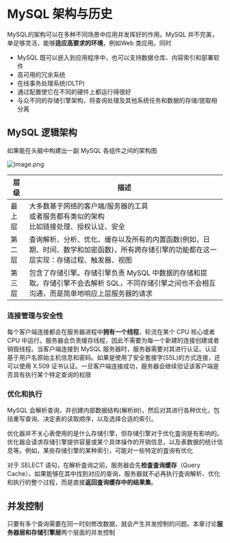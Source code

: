 # MySQL 架构与历史

MySQL的架构可以在多种不同场景中应用并发挥好的作用。MySQL 并不完美，单足够灵活，能够**适应高要求的环境**，例如Web 类应用。同时

- MySQL 既可以嵌入到应用程序中，也可以支持数据仓库、内容索引和部署软件
- 高可用的冗余系统
- 在线事务处理系统(OLTP)
- 通过配置使它在不同的硬件上都运行得很好
- 与众不同的存储引擎架构，将查询处理及其他系统任务和数据的存储/提取相分离

## MySQL 逻辑架构

如果能在头脑中构建出一副 MySQL 各组件之间的架构图

![image.png](http://ww1.sinaimg.cn/large/006rAlqhly1g9sle22tz2j30nk0tejso.jpg)

| 层级   | 描述                                                         |
| ------ | ------------------------------------------------------------ |
| 最上层 | 大多数基于网络的客户端/服务器的工具<br />或者服务都有类似的架构<br />比如链接处理、授权认证、安全 |
| 第二层 | 查询解析、分析、优化、缓存以及所有的内置函数(例如，日期、时间、数学和加密函数)，所有跨存储引擎的功能都在这一层实现：存储过程、触发器、视图 |
| 第三层 | 包含了存储引擎。存储引擎负责 MySQL 中数据的存储和提取。存储引擎不会去解析 SQL，不同存储引擎之间也不会相互沟通，而是简单地响应上层服务器的请求 |



### 连接管理与安全性

每个客户端连接都会在服务器进程中**拥有一个线程**，轮流在某个 CPU 核心或者 CPU 中运行。服务器会负责缓存线程，因此不需要为每一个新建的连接创建或者销毁线程。当客户端连接到 MySQL 服务器时，服务器需要对其进行认证。认证基于用户名原始主机信息和密码。如果是使用了安全套接字(SSL)的方式连接，还可以使用 X.509 证书认证。一旦客户端连接成功，服务器会继续验证该客户端是否具有执行某个特定查询的权限

### 优化和执行

MySQL 会解析查询，并创建内部数据结构(解析树)，然后对其进行各种优化，包括重写查询、决定表的读取顺序，以及选择合适的索引。

优化器并不关心表使用的是什么存储引擎，但存储引擎对于优化査询是有影响的。优化器会请求存储引擎提供容量或某个具体操作的开销信息，以及表数据的统计信息等。例如，某些存储引擎的某种索引，可能对一些特定的査询有优化

对于 SELECT 语句，在解析査询之前，服务器会先**检査査询缓存**（Query Cache），如果能够在其中找到对应的查询，服务器就不必再执行査询解析、优化和执行的整个过程，而是直接**返回査询缓存中的结果集**。

## 并发控制

只要有多个查询需要在同一时刻修改数据，就会产生并发控制的问题。本章讨论**服务器层和存储引擎层**两个层面的并发控制